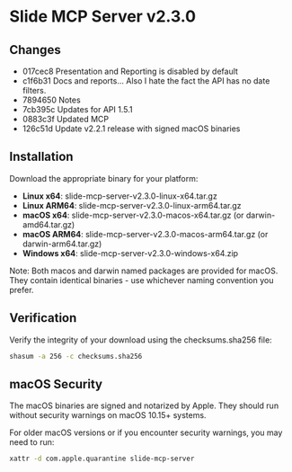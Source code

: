 # Slide MCP Server v2.3.0

## Changes

- 017cec8 Presentation and Reporting is disabled by default
- c1f6b31 Docs and reports... Also I hate the fact the API has no date filters.
- 7894650 Notes
- 7cb395c Updates for API 1.5.1
- 0883c3f Updated MCP
- 126c51d Update v2.2.1 release with signed macOS binaries

## Installation

Download the appropriate binary for your platform:

- **Linux x64**: slide-mcp-server-v2.3.0-linux-x64.tar.gz
- **Linux ARM64**: slide-mcp-server-v2.3.0-linux-arm64.tar.gz  
- **macOS x64**: slide-mcp-server-v2.3.0-macos-x64.tar.gz (or darwin-amd64.tar.gz)
- **macOS ARM64**: slide-mcp-server-v2.3.0-macos-arm64.tar.gz (or darwin-arm64.tar.gz)
- **Windows x64**: slide-mcp-server-v2.3.0-windows-x64.zip

Note: Both macos and darwin named packages are provided for macOS. They contain identical binaries - use whichever naming convention you prefer.

## Verification

Verify the integrity of your download using the checksums.sha256 file:

```bash
shasum -a 256 -c checksums.sha256
```

## macOS Security

The macOS binaries are signed and notarized by Apple. They should run without security warnings on macOS 10.15+ systems.

For older macOS versions or if you encounter security warnings, you may need to run:

```bash
xattr -d com.apple.quarantine slide-mcp-server
```
